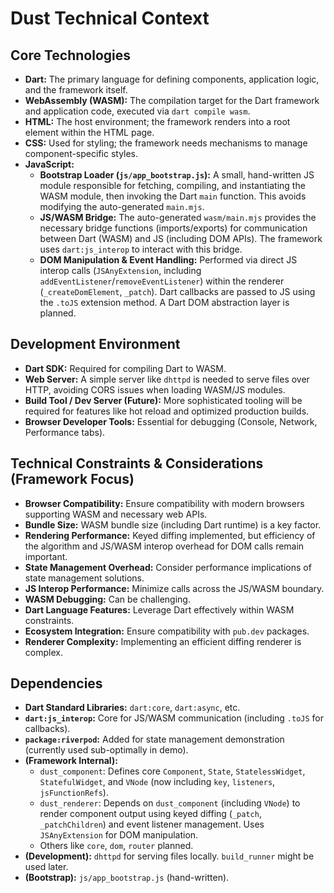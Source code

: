 # Dust Technical Context

## Core Technologies

- **Dart:** The primary language for defining components, application logic, and
  the framework itself.
- **WebAssembly (WASM):** The compilation target for the Dart framework and
  application code, executed via `dart compile wasm`.
- **HTML:** The host environment; the framework renders into a root element
  within the HTML page.
- **CSS:** Used for styling; the framework needs mechanisms to manage
  component-specific styles.
- **JavaScript:**
  - **Bootstrap Loader (`js/app_bootstrap.js`):** A small, hand-written JS
    module responsible for fetching, compiling, and instantiating the WASM
    module, then invoking the Dart `main` function. This avoids modifying the
    auto-generated `main.mjs`.
  - **JS/WASM Bridge:** The auto-generated `wasm/main.mjs` provides the
    necessary bridge functions (imports/exports) for communication between Dart
    (WASM) and JS (including DOM APIs). The framework uses `dart:js_interop` to
    interact with this bridge.
  - **DOM Manipulation & Event Handling:** Performed via direct JS interop calls
    (`JSAnyExtension`, including `addEventListener`/`removeEventListener`)
    within the renderer (`_createDomElement`, `_patch`). Dart callbacks are
    passed to JS using the `.toJS` extension method. A Dart DOM abstraction
    layer is planned.

## Development Environment

- **Dart SDK:** Required for compiling Dart to WASM.
- **Web Server:** A simple server like `dhttpd` is needed to serve files over
  HTTP, avoiding CORS issues when loading WASM/JS modules.
- **Build Tool / Dev Server (Future):** More sophisticated tooling will be
  required for features like hot reload and optimized production builds.
- **Browser Developer Tools:** Essential for debugging (Console, Network,
  Performance tabs).

## Technical Constraints & Considerations (Framework Focus)

- **Browser Compatibility:** Ensure compatibility with modern browsers
  supporting WASM and necessary web APIs.
- **Bundle Size:** WASM bundle size (including Dart runtime) is a key factor.
- **Rendering Performance:** Keyed diffing implemented, but efficiency of the
  algorithm and JS/WASM interop overhead for DOM calls remain important.
- **State Management Overhead:** Consider performance implications of state
  management solutions.
- **JS Interop Performance:** Minimize calls across the JS/WASM boundary.
- **WASM Debugging:** Can be challenging.
- **Dart Language Features:** Leverage Dart effectively within WASM constraints.
- **Ecosystem Integration:** Ensure compatibility with `pub.dev` packages.
- **Renderer Complexity:** Implementing an efficient diffing renderer is
  complex.

## Dependencies

- **Dart Standard Libraries:** `dart:core`, `dart:async`, etc.
- **`dart:js_interop`:** Core for JS/WASM communication (including `.toJS` for
  callbacks).
- **`package:riverpod`:** Added for state management demonstration (currently
  used sub-optimally in demo).
- **(Framework Internal):**
  - `dust_component`: Defines core `Component`, `State`, `StatelessWidget`,
    `StatefulWidget`, and `VNode` (now including `key`, `listeners`,
    `jsFunctionRefs`).
  - `dust_renderer`: Depends on `dust_component` (including `VNode`) to render
    component output using keyed diffing (`_patch`, `_patchChildren`) and event
    listener management. Uses `JSAnyExtension` for DOM manipulation.
  - Others like `core`, `dom`, `router` planned.
- **(Development):** `dhttpd` for serving files locally. `build_runner` might be
  used later.
- **(Bootstrap):** `js/app_bootstrap.js` (hand-written).
